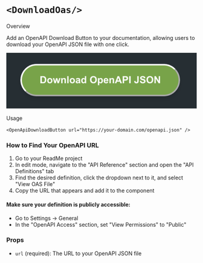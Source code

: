 # `<DownloadOas/>`

Overview

Add an OpenAPI Download Button to your documentation, allowing users to download your OpenAPI JSON file with one click.

<img alt="OpenAPI Download Button" src="download-oas-button.png" width="800" />

Usage

```mdx
<OpenApiDownloadButton url="https://your-domain.com/openapi.json" />
```

### How to Find Your OpenAPI URL

1. Go to your ReadMe project
2. In edit mode, navigate to the "API Reference" section and open the "API Definitions" tab
3. Find the desired definition, click the dropdown next to it, and select "View OAS File"
4. Copy the URL that appears and add it to the component

#### Make sure your definition is publicly accessible:

- Go to Settings → General
- In the "OpenAPI Access" section, set "View Permissions" to "Public"

### Props

- `url` (required): The URL to your OpenAPI JSON file
